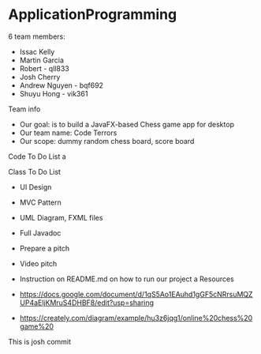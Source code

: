# ApplicationProgramming
6 team members:
* Issac Kelly
* Martin Garcia
* Robert - qll833 
* Josh Cherry 
* Andrew Nguyen - bqf692
* Shuyu Hong - vik361 

Team info
* Our goal: is to build a JavaFX-based Chess game app for desktop
* Our team name: Code Terrors
* Our scope: dummy random chess board, score board

Code To Do List
a

Class To Do List
* UI Design 
* MVC Pattern
* UML Diagram, FXML files
* Full Javadoc
* Prepare a pitch
* Video pitch
* Instruction on README.md on how to run our project
a
Resources 
* https://docs.google.com/document/d/1qS5Ao1EAuhd1gGF5cNRrsuMQZUP4aEljKMruS4DHBF8/edit?usp=sharing

* https://creately.com/diagram/example/hu3z6jqg1/online%20chess%20game%20





This is josh commit
